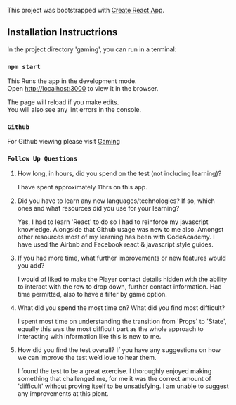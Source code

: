 This project was bootstrapped with [Create React App](https://github.com/facebook/create-react-app).

## Installation Instructrions

In the project directory
'gaming', you can run in a terminal:

### `npm start`

This Runs the app in the development mode.<br>
Open [http://localhost:3000](http://localhost:3000) to view it in the browser.

The page will reload if you make edits.<br>
You will also see any lint errors in the console.

### `Github`

For Github viewing please visit [Gaming](https://github.com/cook956/gaming)


### `Follow Up Questions`

1) How long, in hours, did you spend on the test (not including learning)?

    I have spent approximately 11hrs on this app.

2) Did you have to learn any new languages/technologies? If so, which ones and what resources did you use for your learning?

    Yes, I had to learn 'React' to do so I had to reinforce my javascript knowledge. Alongside that Github usage was new to me also. 
Amongst other resources most of my learning has been with CodeAcademy. I have used the Airbnb and Facebook react & javascript style guides.

3) If you had more time, what further improvements or new features would you add?

    I would of liked to make the Player contact details hidden with the ability to interact with the row to drop down, further contact information. Had time permitted, also to have a filter by game option. 

4) What did you spend the most time on? What did you find most difficult?

    I spent most time on understanding the transition from 'Props' to 'State', equally this was the most difficult part as the whole approach to interacting with information like this is new to me.

5) How did you find the test overall? If you have any suggestions on how we can improve the test we’d love to hear them.

    I found the test to be a great exercise. I thoroughly enjoyed making something that challenged me, for me it was the correct amount of 'difficult' without proving itself to be unsatisfying. I am unable to suggest any improvements at this piont.
